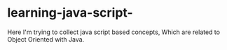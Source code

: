 # learning-java-script-
Here I'm trying to collect java script based concepts, Which are related to Object Oriented with Java.
